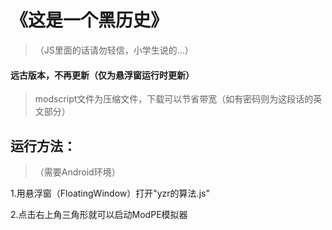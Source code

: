 # 《这是一个黑历史》

>（JS里面的话请勿轻信，小学生说的...）

#### 远古版本，不再更新（仅为悬浮窗运行时更新）
> modscript文件为压缩文件，下载可以节省带宽（如有密码则为这段话的英文部分）

## 运行方法：
>（需要Android环境）

1.用悬浮窗（FloatingWindow）打开"yzr的算法.js"

2.点击右上角三角形就可以启动ModPE模拟器
